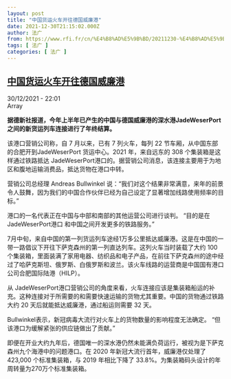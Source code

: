 ```yaml
---
layout: post
title: "中国货运火车开往德国威廉港"
date: 2021-12-30T21:15:02.000Z
author: 法广
from: https://www.rfi.fr/cn/%E4%B8%AD%E5%9B%BD/20211230-%E4%B8%AD%E5%9B%BD%E8%B4%A7%E8%BF%90%E7%81%AB%E8%BD%A6%E5%BC%80%E5%BE%80%E5%BE%B7%E5%9B%BD%E5%A8%81%E5%BB%89%E6%B8%AF
tags: [ 法广 ]
categories: [ 法广 ]
---
```

<!--1640898902000-->
[中国货运火车开往德国威廉港](https://www.rfi.fr/cn/%E4%B8%AD%E5%9B%BD/20211230-%E4%B8%AD%E5%9B%BD%E8%B4%A7%E8%BF%90%E7%81%AB%E8%BD%A6%E5%BC%80%E5%BE%80%E5%BE%B7%E5%9B%BD%E5%A8%81%E5%BB%89%E6%B8%AF)
------

<div>
<div>30/12/2021 - 22:01</div>Array<p><strong>                    据德新社报道，今年上半年已产生的中国与德国威廉港的深水港JadeWeserPort 之间的新货运列车连接进行了年终结算。                </strong></p><div >                    <p>该港口营销公司称，自 7 月以来，已有 7 列火车，每列 22 节车厢，从中国东部的合肥开到JadeWeserPort 货运中心。2021 年，来自远东的 308 个集装箱是这样通过铁路抵达 JadeWeserPort港口的。据营销公司消息，该连接主要用于为地区和腹地运输消费品，抵达货物在港口中转。</p><p>营销公司总经理 Andreas Bullwinkel 说：“我们对这个结果非常满意，来年的前景令人鼓舞，因为我们的中国合作伙伴已经为自己设定了显著增加线路使用频率的目标。”</p><p>港口的一名代表正在中国与中部和南部的其他运营公司进行谈判。 “目的是在 JadeWeserPort港口 和中国之间开发更多的铁路服务。”</p><p>7月中旬，来自中国的第一列货运列车途经1万多公里抵达威廉港。这是在中国的一带一路倡议下开往下萨克森州的第一列直达列车。这列火车当时装载了大约 100 个集装箱，里面装满了家用电器、纺织品和电子产品，在前往下萨克森州的途中经过了哈萨克斯坦、俄罗斯、白俄罗斯和波兰。该火车线路的运营商是中国国有港口公司合肥国际陆港（HILP）。</p><p>从 JadeWeserPort港口营销公司的角度来看，火车连接应该是集装箱船运的补充。这种连接对于所需要的和需要快速运输的货物尤其重要。中国的货物通过铁路大约 20 天后就能抵达威廉港，通过船运则需要 32 天。</p><p>Bullwinkel表示，新冠病毒大流行对火车上的货物数量的影响程度无法确定。 “但该港口为缓解紧张的供应链做出了贡献。”</p><p>即便在开业大约九年后，德国唯一的深水港仍然未能满负荷运行，被视为是下萨克森州九个海港中的问题港口。在 2020 年新冠大流行首年，威廉港仅处理了 423,000 个标准集装箱，与 2019 年相比下降了 33.8%。为集装箱码头设计的年周转量为270万个标准集装箱。</p>                                            <div data-selfpromo-newsletter>    </div>    <div data-selfpromo-app>    </div>                </div>
</div>
